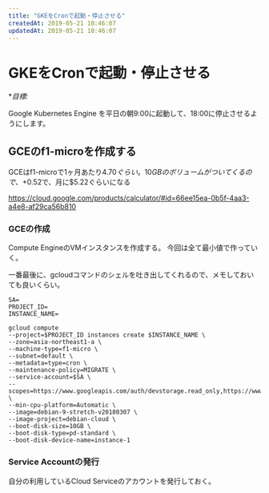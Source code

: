 ```yaml
---
title: "GKEをCronで起動・停止させる"
createdAt: 2019-05-21 10:46:07
updatedAt: 2019-05-21 10:46:07
---
```


# GKEをCronで起動・停止させる

**目標:*

Google Kubernetes Engine を平日の朝9:00に起動して、18:00に停止させるようにします。

## GCEのf1-microを作成する

GCEはf1-microで1ヶ月あたり$4.70ぐらい。
10GBのボリュームがついてくるので、+$0.52で、月に$5.22ぐらいになる

https://cloud.google.com/products/calculator/#id=66ee15ea-0b5f-4aa3-a4e8-af29ca56b810

### GCEの作成

Compute EngineのVMインスタンスを作成する。
今回は全て最小値で作っていく。

一番最後に、gcloudコマンドのシェルを吐き出してくれるので、メモしておいても良いくらい。

```
SA=
PROJECT_ID=
INSTANCE_NAME=

gcloud compute 
--project=$PROJECT_ID instances create $INSTANCE_NAME \
--zone=asia-northeast1-a \
--machine-type=f1-micro \
--subnet=default \
--metadata=type=cron \
--maintenance-policy=MIGRATE \
--service-account=$SA \
--scopes=https://www.googleapis.com/auth/devstorage.read_only,https://www.googleapis.com/auth/logging.write,https://www.googleapis.com/auth/monitoring.write,https://www.googleapis.com/auth/servicecontrol,https://www.googleapis.com/auth/service.management.readonly,https://www.googleapis.com/auth/trace.append \
--min-cpu-platform=Automatic \
--image=debian-9-stretch-v20180307 \
--image-project=debian-cloud \
--boot-disk-size=10GB \
--boot-disk-type=pd-standard \
--boot-disk-device-name=instance-1
```

### Service Accountの発行

自分の利用しているCloud Serviceのアカウントを発行しておく。

